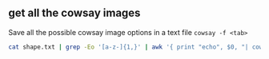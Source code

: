 
## get all the cowsay images
Save all the possible cowsay image options in a text file `cowsay -f <tab>` 
```bash
cat shape.txt | grep -Eo '[a-z-]{1,}' | awk '{ print "echo", $0, "| cowsay -f", $0}' | bash | less
```